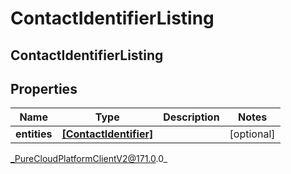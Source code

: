 # ContactIdentifierListing

## ContactIdentifierListing

## Properties

|Name | Type | Description | Notes|
|------------ | ------------- | ------------- | -------------|
| **entities** | [**[ContactIdentifier]**]([ContactIdentifier]) |  | [optional] |



_PureCloudPlatformClientV2@171.0.0_
